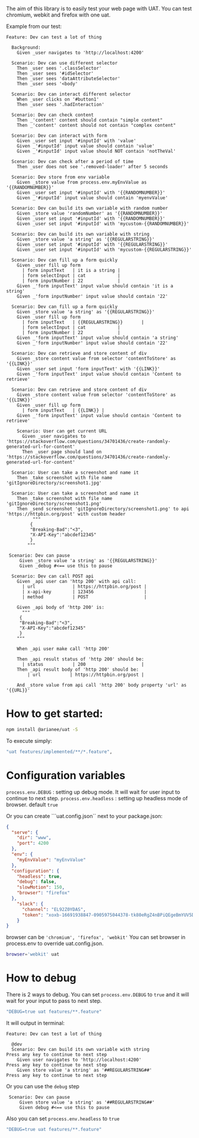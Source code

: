 The aim of this library is to easily test your web page with UAT.
You can test chromium, webkit and firefox with one uat.

Example from our test:
```Gherkin
Feature: Dev can test a lot of thing

  Background:
    Given _user navigates to 'http://localhost:4200'

  Scenario: Dev can use different selector
    Then _user sees '.classSelector'
    Then _user sees '#idSelector'
    Then _user sees 'dataAttributeSelector'
    Then _user sees '<body'

  Scenario: Dev can interact different selector
    When _user clicks on '#button1'
    Then _user sees '.hadInteraction'

  Scenario: Dev can check content
    Then _'content' content should contain "simple content"
    Then _'content' content should not contain "complex content"

  Scenario: Dev can interact with form
    Given _user set input '#inputId' with 'value'
    Given _'#inputId' input value should contain 'value'
    Given _'#inputId' input value should NOT contain 'notTheVal'

  Scenario: Dev can check after a period of time
    Then _user does not see '.removed-loader' after 5 seconds

  Scenario: Dev store from env variable
    Given _store value from process.env.myEnvValue as '{{RANDOMNUMBER}}'
    Given _user set input '#inputId' with '{{RANDOMNUMBER}}'
    Given _'#inputId' input value should contain 'myenvValue'

  Scenario: Dev can build its own variable with random number
    Given _store value 'randomNumber' as '{{RANDOMNUMBER}}'
    Given _user set input '#inputId' with '{{RANDOMNUMBER}}'
    Given _user set input '#inputId' with 'mycustom-{{RANDOMNUMBER}}'

  Scenario: Dev can build its own variable with string
    Given _store value 'a string' as '{{REGULARSTRING}}'
    Given _user set input '#inputId' with '{{REGULARSTRING}}'
    Given _user set input '#inputId' with 'mycustom-{{REGULARSTRING}}'

  Scenario: Dev can fill up a form quickly
    Given _user fill up form
      | form inputText   | it is a string |
      | form selectInput | cat            |
      | form inputNumber | 22             |
    Given _'form inputText' input value should contain 'it is a string'
    Given _'form inputNumber' input value should contain '22'

  Scenario: Dev can fill up a form quickly
    Given _store value 'a string' as '{{REGULARSTRING}}'
    Given _user fill up form
      | form inputText   | {{REGULARSTRING}}       |
      | form selectInput | cat            |
      | form inputNumber | 22             |
    Given _'form inputText' input value should contain 'a string'
    Given _'form inputNumber' input value should contain '22'

  Scenario: Dev can retrieve and store content of div
    Given _store content value from selector 'contentToStore' as '{{LINK}}'
    Given _user set input 'form inputText' with '{{LINK}}'
    Given _'form inputText' input value should contain 'Content to retrieve'

  Scenario: Dev can retrieve and store content of div
    Given _store content value from selector 'contentToStore' as '{{LINK}}'
    Given _user fill up form
      | form inputText   | {{LINK}} |
    Given _'form inputText' input value should contain 'Content to retrieve'

    Scenario: User can get current URL
      Given _user navigates to 'https://stackoverflow.com/questions/34701436/create-randomly-generated-url-for-content'
      Then _user page should land on 'https://stackoverflow.com/questions/34701436/create-randomly-generated-url-for-content'

  Scenario: User can take a screenshot and name it
    Then _take screenshot with file name 'gitIgnoreDirectory/screenshot1.jpg'

  Scenario: User can take a screenshot and name it
    Then _take screenshot with file name 'gitIgnoreDirectory/screenshot1.png'
    Then _send screenshot 'gitIgnoreDirectory/screenshot1.png' to api 'https://httpbin.org/post' with custom header
          """
         {
         "Breaking-Bad":"<3",
         "X-API-Key":"abcdef12345"
         }
        """

 Scenario: Dev can pause
     Given _store value 'a string' as '{{REGULARSTRING}}'
     Given _debug #<== use this to pause

  Scenario: Dev can call POST api
    Given _api user can 'http 200' with api call:
      | url              | https://httpbin.org/post |
      | x-api-key        | 123456                   |
      | method           | POST                     |

    Given _api body of 'http 200' is:
      """
     {
     "Breaking-Bad":"<3",
     "X-API-Key":"abcdef12345"
     }
    """

    When _api user make call 'http 200'

    Then _api result status of 'http 200' should be:
      | status           | 200                     |
    Then _api result body of 'http 200' should be:
        | url           | https://httpbin.org/post |

    And _store value from api call 'http 200' body property 'url' as '{{URL}}'
```


# How to get started:

```bash
npm install @arianee/uat -S
```

To execute simply:

```bash
"uat features/implemented/**/*.feature",

```

# Configuration variables
```process.env.DEBUG``` : setting up debug mode. It will wait for user input to continue to next step.
```process.env.headless``` : setting up headless mode of browser. default ```true```

Or you can create ```uat.config.json`` next to your package.json:
```json
{
  "serve": {
    "dir": "www",
    "port": 4200
  },
  "env": {
    "myEnvValue": "myEnvValue"
  },
  "configuration": {
    "headless": true,
    "debug": false,
    "slowMotion": 150,
    "browser": "firefox"
  },
    "slack": {
      "channel": "EL92Z0YDAS",
      "token": "xoxb-16691938847-0905975044378-tk80eRgZ4nBPiQEgeBmYUV5D"
    }
}

````
browser can be ```'chromium', 'firefox', 'webkit'```
You can set browser in process.env to override uat.config.json.

```bash
browser='webkit' uat
```
# How to debug

There is 2 ways to debug.
You can set ```process.env.DEBUG``` to ```true``` and it will wait for your input to pass to next step.

```bash
"DEBUG=true uat features/**.feature"
```
It will output in terminal:
```
Feature: Dev can test a lot of thing

  @dev
  Scenario: Dev can build its own variable with string
Press any key to continue to next step
    Given user navigates to 'http://localhost:4200'
Press any key to continue to next step
    Given store value 'a string' as '##REGULARSTRING##'
Press any key to continue to next step

```

Or you can use the ```debug``` step

```Gherkin
 Scenario: Dev can pause
     Given store value 'a string' as '##REGULARSTRING##'
     Given debug #<== use this to pause
```

Also you can set ```process.env.headless``` to ```true```

```bash
"DEBUG=true uat features/**.feature"
```
